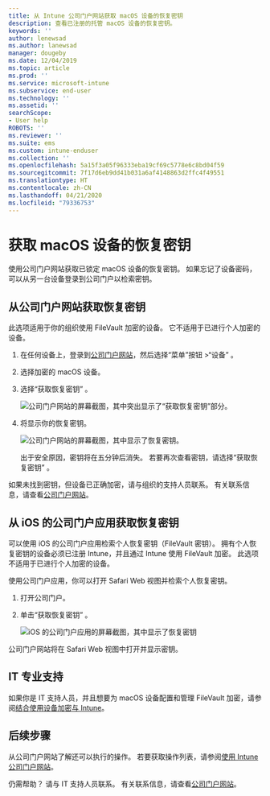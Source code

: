```yaml
---
title: 从 Intune 公司门户网站获取 macOS 设备的恢复密钥
description: 查看已注册的托管 macOS 设备的恢复密钥。
keywords: ''
author: lenewsad
ms.author: lanewsad
manager: dougeby
ms.date: 12/04/2019
ms.topic: article
ms.prod: ''
ms.service: microsoft-intune
ms.subservice: end-user
ms.technology: ''
ms.assetid: ''
searchScope:
- User help
ROBOTS: ''
ms.reviewer: ''
ms.suite: ems
ms.custom: intune-enduser
ms.collection: ''
ms.openlocfilehash: 5a15f3a05f96333eba19cf69c5778e6c8bd04f59
ms.sourcegitcommit: 7f17d6eb9dd41b031a6af4148863d2ffc4f49551
ms.translationtype: HT
ms.contentlocale: zh-CN
ms.lasthandoff: 04/21/2020
ms.locfileid: "79336753"
---
```

# <a name="get-a-recovery-key-for-a-macos-device"></a>获取 macOS 设备的恢复密钥

使用公司门户网站获取已锁定 macOS 设备的恢复密钥。 如果忘记了设备密码，可以从另一台设备登录到公司门户以检索密钥。  

## <a name="get-recovery-key-from-company-portal-website"></a>从公司门户网站获取恢复密钥

此选项适用于你的组织使用 FileVault 加密的设备。 它不适用于已进行个人加密的设备。

1. 在任何设备上，登录到[公司门户网站](https://portal.manage.microsoft.com)，然后选择“菜单”按钮 >“设备”   。  
2. 选择加密的 macOS 设备。  
3. 选择“获取恢复密钥”  。  

    ![公司门户网站的屏幕截图，其中突出显示了“获取恢复密钥”部分。](./media/1907-recovery2-cpweb-intune.PNG)  

4. 将显示你的恢复密钥。

    ![公司门户网站的屏幕截图，其中显示了恢复密钥。](./media/1907-recovery-cpweb-intune.PNG)  

    出于安全原因，密钥将在五分钟后消失。 若要再次查看密钥，请选择“获取恢复密钥”  。

如果未找到密钥，但设备已正确加密，请与组织的支持人员联系。 有关联系信息，请查看[公司门户网站](https://go.microsoft.com/fwlink/?linkid=2010980)。  

## <a name="get-recovery-key-from-company-portal-app-for-ios"></a>从 iOS 的公司门户应用获取恢复密钥

可以使用 iOS 的公司门户应用检索个人恢复密钥（FileVault 密钥）。 拥有个人恢复密钥的设备必须已注册 Intune，并且通过 Intune 使用 FileVault 加密。 此选项不适用于已进行个人加密的设备。 

使用公司门户应用，你可以打开 Safari Web 视图并检索个人恢复密钥。 

1. 打开公司门户。
2. 单击“获取恢复密钥”  。

    ![iOS 的公司门户应用的屏幕截图，其中显示了恢复密钥](./media/get-recovery-key-cpweb-02.png)  

公司门户网站将在 Safari Web 视图中打开并显示密钥。 

## <a name="it-pro-support"></a>IT 专业支持

如果你是 IT 支持人员，并且想要为 macOS 设备配置和管理 FileVault 加密，请参阅[结合使用设备加密与 Intune](/intune/protect/encrypt-devices)。

## <a name="next-steps"></a>后续步骤

从公司门户网站了解还可以执行的操作。 若要获取操作列表，请参阅[使用 Intune 公司门户网站](using-the-intune-company-portal-website.md)。  

仍需帮助？ 请与 IT 支持人员联系。 有关联系信息，请查看[公司门户网站](https://go.microsoft.com/fwlink/?linkid=2010980)。  
